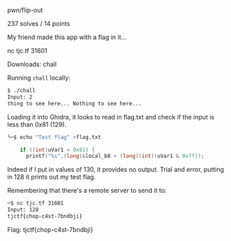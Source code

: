 pwn/flip-out

237 solves / 14 points

My friend made this app with a flag in it...

nc tjc.tf 31601

Downloads: chall

Running `chall` locally:
```bash
$ ./chall
Input: 2
thing to see here... Nothing to see here...  
```

Loading it into Ghidra, it looks to read in flag.txt and check if the input is less than 0x81 (129).

```bash
└─$ echo "Test flag" >flag.txt
```


```c
    if ((int)uVar1 < 0x81) {
      printf("%s",(long)&local_b8 + (long)(int)(uVar1 & 0xff));
```

Indeed if I put in values of 130, it provides no output. Trial and error, putting in 128 it prints out my test flag.

Remembering that there's a remote server to send it to:

```bash
─$ nc tjc.tf 31601
Input: 128
tjctf{chop-c4st-7bndbji}  
```

Flag: tjctf{chop-c4st-7bndbji}  


